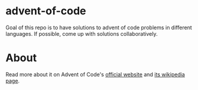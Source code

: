# advent-of-code

Goal of this repo is to have solutions to advent of code problems in different languages.
If possible, come up with solutions collaboratively.

# About

Read more about it on Advent of Code's [official website](https://adventofcode.com) and [its wikipedia page](https://en.wikipedia.org/wiki/Advent_of_Code).
